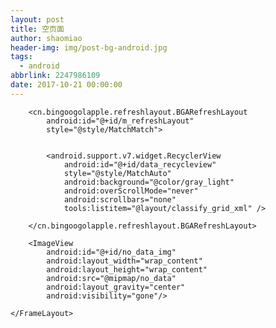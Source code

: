 ```yaml
---
layout: post
title: 空页面
author: shaomiao
header-img: img/post-bg-android.jpg
tags:
  - android
abbrlink: 2247986109
date: 2017-10-21 00:00:00
---
```

<FrameLayout
        android:layout_width="match_parent"
        android:layout_height="match_parent">

        <cn.bingoogolapple.refreshlayout.BGARefreshLayout
            android:id="@+id/m_refreshLayout"
            style="@style/MatchMatch">


            <android.support.v7.widget.RecyclerView
                android:id="@+id/data_recycleview"
                style="@style/MatchAuto"
                android:background="@color/gray_light"
                android:overScrollMode="never"
                android:scrollbars="none"
                tools:listitem="@layout/classify_grid_xml" />

        </cn.bingoogolapple.refreshlayout.BGARefreshLayout>

        <ImageView
            android:id="@+id/no_data_img"
            android:layout_width="wrap_content"
            android:layout_height="wrap_content"
            android:src="@mipmap/no_data"
            android:layout_gravity="center"
            android:visibility="gone"/>

    </FrameLayout>
